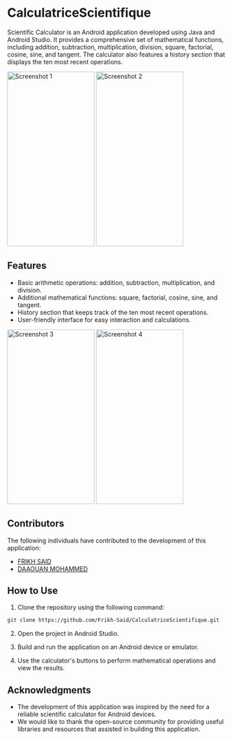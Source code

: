 # CalculatriceScientifique


Scientific Calculator is an Android application developed using Java and Android Studio. It provides a comprehensive set of mathematical functions, including addition, subtraction, multiplication, division, square, factorial, cosine, sine, and tangent. The calculator also features a history section that displays the ten most recent operations.

<img src="https://github.com/Daaouan-Mohammed/CalculatriceScientifique/assets/116027598/042ca3cb-0172-4965-b7db-26fc48b9040f" alt="Screenshot 1" width="200" height="400" />
<img src="https://github.com/Daaouan-Mohammed/CalculatriceScientifique/assets/116027598/452143de-08d7-43d2-869a-ef8c047febbc" alt="Screenshot 2" width="200" height="400" />


## Features

- Basic arithmetic operations: addition, subtraction, multiplication, and division.
- Additional mathematical functions: square, factorial, cosine, sine, and tangent.
- History section that keeps track of the ten most recent operations.
- User-friendly interface for easy interaction and calculations.

<img src="https://github.com/Daaouan-Mohammed/CalculatriceScientifique/assets/116027598/9dc5e1d1-eca7-4e56-bdaf-05cb251b7ab3" alt="Screenshot 3" width="200" height="400" />
<img src="https://github.com/Daaouan-Mohammed/CalculatriceScientifique/assets/116027598/80555e5e-cc5c-48e5-9ac8-c67369fb1431" alt="Screenshot 4" width="200" height="400" />


## Contributors

The following individuals have contributed to the development of this application:

- [FRIKH SAID](https://github.com/Frikh-Said)
- [DAAOUAN MOHAMMED](https://github.com/Daaouan-Mohammed)


## How to Use

1. Clone the repository using the following command:

```bash
git clone https://github.com/Frikh-Said/CalculatriceScientifique.git
```

2. Open the project in Android Studio.

3. Build and run the application on an Android device or emulator.

4. Use the calculator's buttons to perform mathematical operations and view the results.


## Acknowledgments

- The development of this application was inspired by the need for a reliable scientific calculator for Android devices.
- We would like to thank the open-source community for providing useful libraries and resources that assisted in building this application.

